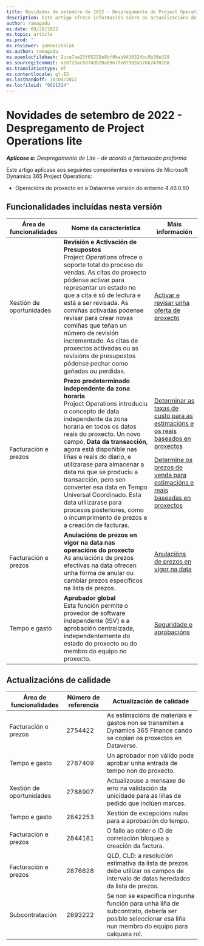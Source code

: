 ```yaml
---
title: Novidades de setembro de 2022 - Despregamento de Project Operations lite
description: Este artigo ofrece información sobre as actualizacións de calidade que están dispoñibles na versión de setembro de 2022 de Microsoft Dynamics 365 Project Operations despregamento lite.
author: ramagadu
ms.date: 09/28/2022
ms.topic: article
ms.prod: ''
ms.reviewer: johnmichalak
ms.author: ramagadu
ms.openlocfilehash: 2cce7ae25f05258e8bf0bab9430324bc9b30e329
ms.sourcegitcommit: a2d720ac6d7ddb20a0967fe87992a376b2478208
ms.translationtype: HT
ms.contentlocale: gl-ES
ms.lasthandoff: 10/04/2022
ms.locfileid: "9621324"
---
```

# <a name="whats-new-september-2022---project-operations-lite-deployment"></a>Novidades de setembro de 2022 - Despregamento de Project Operations lite

_**Aplícase a:** Despregamento de Lite - de acordo a facturación proforma_

Este artigo aplícase aos seguintes compoñentes e versións de Microsoft Dynamics 365 Project Operations:

- Operacións do proxecto en a Dataverse versión do entorno 4.46.0.60

## <a name="features-included-in-this-release"></a>Funcionalidades incluídas nesta versión

| Área de funcionalidades | Nome da característica | Máis información |
| --- | --- | --- |
| Xestión de oportunidades | **Revisión e Activación de Presupostos**<br>Project Operations ofrece o soporte total do proceso de vendas. As citas do proxecto pódense activar para representar un estado no que a cita é só de lectura e está a ser revisada. As comiñas activadas pódense revisar para crear novas comiñas que teñan un número de revisión incrementado. As citas de proxectos activadas ou as revisións de presupostos pódense pechar como gañadas ou perdidas. | [Activar e revisar unha oferta de proxecto](/dynamics365/project-operations/sales/activation-and-revision) |
| Facturación e prezos | **Prezo predeterminado independente da zona horaria**<br>Project Operations introduciu o concepto de data independente da zona horaria en todos os datos reais do proxecto. Un novo campo, **Data da transacción**, agora está dispoñible nas liñas e reais do diario, e utilizarase para almacenar a data na que se produciu a transacción, pero sen converter esa data en Tempo Universal Coordinado. Esta data utilizarase para procesos posteriores, como o incumprimento de prezos e a creación de facturas. | <p>[Determinar as taxas de custo para as estimacións e os reais baseados en proxectos](/dynamics365/project-operations/pro/pricing-costing/cost-price-resolution-sales)</p><p>[Determine os prezos de venda para estimacións e reais baseadas en proxectos](/dynamics365/project-operations/pro/pricing-costing/sales-price-resolution-sales)</p> |
| Facturación e prezos | **Anulacións de prezos en vigor na data nas operacións do proxecto**<br>As anulacións de prezos efectivas na data ofrecen unha forma de anular ou cambiar prezos específicos na lista de prezos. | [Anulacións de prezos en vigor na data](/dynamics365/project-operations/pricing-costing/dateffective_price_overrides) |
| Tempo e gasto | **Aprobador global**<br>Esta función permite o provedor de software independente (ISV) e a aprobación centralizada, independentemente do estado do proxecto ou do membro do equipo no proxecto. | [Seguridade e aprobacións](/dynamics365/project-operations/approvals/approvals-security) |

## <a name="quality-updates"></a>Actualizacións de calidade

| Área de funcionalidades | Número de referencia | Actualización de calidade |
| --- | --- | --- |
| Facturación e prezos | 2754422 | As estimacións de materiais e gastos non se transmiten a Dynamics 365 Finance cando se copian os proxectos en Dataverse. |
| Tempo e gasto | 2787409 | Un aprobador non válido pode aprobar unha entrada de tempo non do proxecto. |
| Xestión de oportunidades | 2788907 | Actualizouse a mensaxe de erro na validación da unicidade para as liñas de pedido que inclúen marcas. |
| Tempo e gasto | 2842253 | Xestión de excepcións nulas para a aprobación do tempo. |
| Facturación e prezos | 2844181 | O fallo ao obter o ID de correlación bloquea a creación da factura. |
| Facturación e prezos | 2876628 | QLD, CLD: a resolución estimativa da lista de prezos debe utilizar os campos de intervalo de datas heredados da lista de prezos. |
| Subcontratación | 2893222 | Se non se especifica ningunha función para unha liña de subcontrato, debería ser posible seleccionar esa liña nun membro do equipo para calquera rol. |

